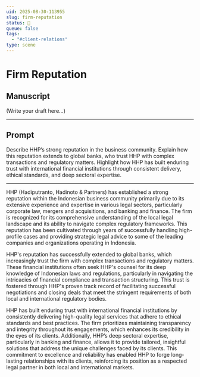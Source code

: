 ```yaml
---
uid: 2025-08-30-113955
slug: firm-reputation
status: 🤖
queue: false
tags:
  - "#client-relations"
type: scene
---
```


# Firm Reputation

## Manuscript

(Write your draft here...)

---

## Prompt

Describe HHP’s strong reputation in the business community.
Explain how this reputation extends to global banks, who trust HHP with complex transactions and regulatory matters.
Highlight how HHP has built enduring trust with international financial institutions through consistent delivery, ethical standards, and deep sectoral expertise.

---
HHP (Hadiputranto, Hadinoto & Partners) has established a strong reputation within the Indonesian business community primarily due to its extensive experience and expertise in various legal sectors, particularly corporate law, mergers and acquisitions, and banking and finance. The firm is recognized for its comprehensive understanding of the local legal landscape and its ability to navigate complex regulatory frameworks. This reputation has been cultivated through years of successfully handling high-profile cases and providing strategic legal advice to some of the leading companies and organizations operating in Indonesia.

HHP's reputation has successfully extended to global banks, which increasingly trust the firm with complex transactions and regulatory matters. These financial institutions often seek HHP's counsel for its deep knowledge of Indonesian laws and regulations, particularly in navigating the intricacies of financial compliance and transaction structuring. This trust is fostered through HHP's proven track record of facilitating successful negotiations and closing deals that meet the stringent requirements of both local and international regulatory bodies.

HHP has built enduring trust with international financial institutions by consistently delivering high-quality legal services that adhere to ethical standards and best practices. The firm prioritizes maintaining transparency and integrity throughout its engagements, which enhances its credibility in the eyes of its clients. Additionally, HHP’s deep sectoral expertise, particularly in banking and finance, allows it to provide tailored, insightful solutions that address the unique challenges faced by its clients. This commitment to excellence and reliability has enabled HHP to forge long-lasting relationships with its clients, reinforcing its position as a respected legal partner in both local and international markets.